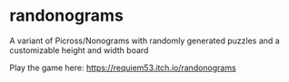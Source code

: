 # randonograms
A variant of Picross/Nonograms with randomly generated puzzles and a customizable height and width board


Play the game here:
https://requiem53.itch.io/randonograms

